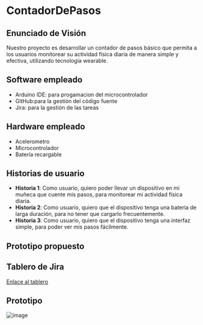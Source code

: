 # ContadorDePasos
## Enunciado de Visión
Nuestro proyecto es desarrollar un contador de pasos básico que permita a los usuarios monitorear su actividad física diaria de manera simple y efectiva, utilizando tecnología wearable.
## Software empleado
- Arduino IDE: para progamacion del microcontrolador
- GitHub:para la gestión del código fuente
- Jira: para la gestión de las tareas
## Hardware empleado
- Acelerometro
- Microcontrolador
- Batería recargable

## Historias de usuario
- **Historia 1**: Como usuario, quiero poder llevar un dispositivo en mi muñeca que cuente mis pasos, para monitorear mi actividad física diaria.
- **Historia 2**: Como usuario, quiero que el dispositivo tenga una batería de larga duración, para no tener que cargarlo frecuentemente.
- **Historia 3**: Como usuario, quiero que el dispositivo tenga una interfaz simple, para poder ver mis pasos fácilmente.

## Prototipo propuesto


## Tablero de Jira
[Enlace al tablero](https://nayeli-jaqueline-padron-velazquez.atlassian.net/jira/software/projects/CDP/boards/6)

## Prototipo 
![image](https://github.com/Nayelipadron24/ContadorDePasos/assets/106614070/0edf227a-495d-416b-8455-c35caf2951b3)

